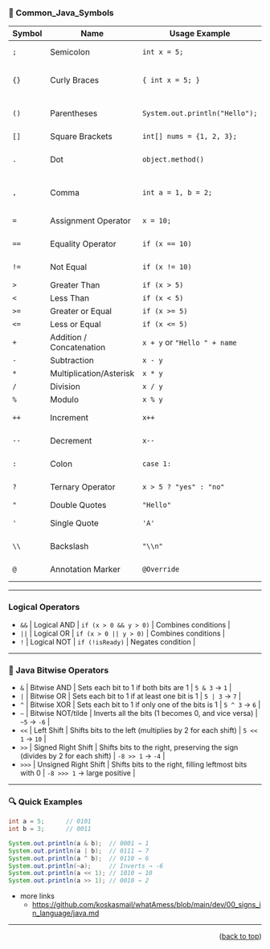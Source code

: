 <a name="topage"></a>

### 🔣 Common_Java_Symbols

| Symbol | Name                  | Usage Example                          | Description |
|--------|-----------------------|----------------------------------------|-------------|
| `;`    | Semicolon             | `int x = 5;`                           | Ends a statement |
| `{}`   | Curly Braces          | `{ int x = 5; }`                       | Defines blocks (methods, loops, classes) |
| `()`   | Parentheses           | `System.out.println("Hello");`         | Used in method calls and control flow |
| `[]`   | Square Brackets       | `int[] nums = {1, 2, 3};`              | Declares arrays |
| `.`    | Dot                   | `object.method()`                      | Accesses members of a class |
| `,`    | Comma                 | `int a = 1, b = 2;`                    | Separates variables or arguments |
| `=`    | Assignment Operator   | `x = 10;`                              | Assigns value to variable |
| `==`   | Equality Operator     | `if (x == 10)`                         | Compares values |
| `!=`   | Not Equal             | `if (x != 10)`                         | Checks inequality |
| `>`    | Greater Than          | `if (x > 5)`                           | Comparison |
| `<`    | Less Than             | `if (x < 5)`                           | Comparison |
| `>=`   | Greater or Equal      | `if (x >= 5)`                          | Comparison |
| `<=`   | Less or Equal         | `if (x <= 5)`                          | Comparison |
| `+`    | Addition / Concatenation | `x + y` or `"Hello " + name`        | Math or string joining |
| `-`    | Subtraction           | `x - y`                                | Math |
| `*`    | Multiplication/Asterisk        | `x * y`                       | Math |
| `/`    | Division              | `x / y`                                | Math |
| `%`    | Modulo                | `x % y`                                | Remainder |
| `++`   | Increment             | `x++`                                  | Adds 1 to variable |
| `--`   | Decrement             | `x--`                                  | Subtracts 1 from variable |
| `:`    | Colon                 | `case 1:`                              | Used in switch-case |
| `?`    | Ternary Operator      | `x > 5 ? "yes" : "no"`                 | Conditional expression |
| `"`    | Double Quotes         | `"Hello"`                              | String literals |
| `'`    | Single Quote          | `'A'`                                  | Character literals |
| `\\`   | Backslash             | `"\\n"`                                | Escape sequences |
| `@`    | Annotation Marker     | `@Override`                            | Metadata for classes/methods |

---

### Logical Operators

* `&&`   |   Logical AND   |   `if (x > 0 && y > 0)`   |   Combines conditions   |
* `||`   |   Logical OR    |   `if (x > 0 || y > 0)`   |   Combines conditions   |
* `!`    |   Logical NOT   |   `if (!isReady)`         |   Negates condition     |

---

### 🧮 Java Bitwise Operators


*  `&`    |  Bitwise AND           |  Sets each bit to 1 if both bits are 1                                        | `5 & 3` → `1`                |
*  `|`    |  Bitwise OR            |  Sets each bit to 1 if at least one bit is 1                                  | `5 | 3` → `7`                |
*  `^`    |  Bitwise XOR           |  Sets each bit to 1 if only one of the bits is 1                              | `5 ^ 3` → `6`                |
*  `~`    |  Bitwise NOT/tilde     |  Inverts all the bits (1 becomes 0, and vice versa)                           | `~5` → `-6`                  |
*  `<<`   |  Left Shift            |  Shifts bits to the left (multiplies by 2 for each shift)                     | `5 << 1` → `10`              |
*  `>>`   |  Signed Right Shift    |  Shifts bits to the right, preserving the sign (divides by 2 for each shift)  | `-8 >> 1` → `-4`             |
*  `>>>`  |  Unsigned Right Shift  | Shifts bits to the right, filling leftmost bits with 0                        | `-8 >>> 1` → large positive  |

---

### 🔍 Quick Examples

```java
int a = 5;      // 0101
int b = 3;      // 0011

System.out.println(a & b);  // 0001 → 1
System.out.println(a | b);  // 0111 → 7
System.out.println(a ^ b);  // 0110 → 6
System.out.println(~a);     // Inverts → -6
System.out.println(a << 1); // 1010 → 10
System.out.println(a >> 1); // 0010 → 2
```

* more links
    * https://github.com/koskasmail/whatAmess/blob/main/dev/00_signs_in_language/java.md

----

<p align="right">(<a href="#topage">back to top</a>)</p>
<br/>
<br/>
